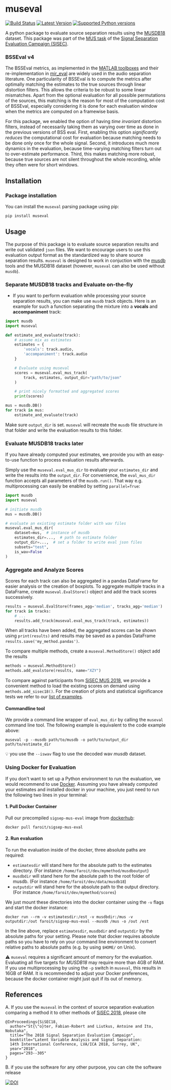 # museval

[![Build Status](https://travis-ci.org/sigsep/sigsep-mus-eval.svg?branch=master)](https://travis-ci.org/sigsep/sigsep-mus-eval)
[![Latest Version](https://img.shields.io/pypi/v/museval.svg)](https://pypi.python.org/pypi/museval)
[![Supported Python versions](https://img.shields.io/pypi/pyversions/museval.svg)](https://pypi.python.org/pypi/museval)

A python package to evaluate source separation results using the [MUSDB18](https://sigsep.github.io/musdb) dataset. This package was part of the [MUS task](https://sisec.inria.fr/home/2018-professionally-produced-music-recordings/) of the [Signal Separation Evaluation Campaign (SISEC)](https://sisec.inria.fr/).

### BSSEval v4

The BSSEval metrics, as implemented in the [MATLAB toolboxes](http://bass-db.gforge.inria.fr/bss_eval/) and their re-implementation in [mir_eval](http://craffel.github.io/mir_eval/#module-mir_eval.separation) are widely used in the audio separation literature. One particularity of BSSEval is to compute the metrics after optimally matching the estimates to the true sources through linear distortion filters. This allows the criteria to be robust to some linear mismatches. Apart from the optional evaluation for all possible permutations of the sources, this matching is the reason for most of the computation cost of BSSEval, especially considering it is done for each evaluation window when the metrics are computed on a framewise basis.

For this package, we enabled the option of having _time invariant_ distortion filters, instead of necessarily taking them as varying over time as done in the previous versions of BSS eval. First, enabling this option _significantly reduces_ the computational cost for evaluation because matching needs to be done only once for the whole signal. Second, it introduces much more dynamics in the evaluation, because time-varying matching filters turn out to over-estimate performance. Third, this makes matching more robust, because true sources are not silent throughout the whole recording, while they often were for short windows.

## Installation

### Package installation

You can install the `museval` parsing package using pip:

```bash
pip install museval
```

## Usage

The purpose of this package is to evaluate source separation results and write out validated `json` files. We want to encourage users to use this evaluation output format as the standardized way to share source separation results. `museval` is designed to work in conjuction with the [musdb](https://github.com/sigsep/sigsep-mus-db) tools and the MUSDB18 dataset (however, `museval` can also be used without `musdb`).

### Separate MUSDB18 tracks and Evaluate on-the-fly

- If you want to perform evaluation while processing your source separation results, you can make use `musdb` track objects.
Here is an example for such a function separating the mixture into a __vocals__ and __accompaniment__ track:

```python
import musdb
import museval

def estimate_and_evaluate(track):
    # assume mix as estimates
    estimates = {
        'vocals': track.audio,
        'accompaniment': track.audio
    }

    # Evaluate using museval
    scores = museval.eval_mus_track(
        track, estimates, output_dir="path/to/json"
    )

    # print nicely formatted and aggregated scores
    print(scores)

mus = musdb.DB()
for track in mus:
    estimate_and_evaluate(track)

```

Make sure `output_dir` is set. `museval` will recreate the `musdb` file structure in that folder and write the evaluation results to this folder.

### Evaluate MUSDB18 tracks later

If you have already computed your estimates, we provide you with an easy-to-use function to process evaluation results afterwards.

Simply use the `museval.eval_mus_dir` to evaluate your `estimates_dir` and write the results into the `output_dir`. For convenience, the `eval_mus_dir` function accepts all parameters of the `musdb.run()`. That way e.g. multiprocessing can easily be enabled by setting `parallel=True`:

```python
import musdb
import museval

# initiate musdb
mus = musdb.DB()

# evaluate an existing estimate folder with wav files
museval.eval_mus_dir(
    dataset=mus,  # instance of musdb
    estimates_dir=...,  # path to estimate folder
    output_dir=...,  # set a folder to write eval json files
    subsets="test",
    is_wav=False
)
```

### Aggregate and Analyze Scores

Scores for each track can also be aggregated in a pandas DataFrame for easier analysis or the creation of boxplots.
To aggregate multiple tracks in a DataFrame, create `museval.EvalStore()` object and add the track scores successively.

```python
results = museval.EvalStore(frames_agg='median', tracks_agg='median')
for track in tracks:
    # ...
    results.add_track(museval.eval_mus_track(track, estimates))
```

When all tracks have been added, the aggregated scores can be shown using `print(results)` and results may be saved as a pandas DataFrame `results.save('my_method.pandas')`.

To compare multiple methods, create a `museval.MethodStore()` object add the results

```python
methods = museval.MethodStore()
methods.add_evalstore(results, name="XZY")
```

To compare against participants from [SiSEC MUS 2018](https://github.com/sigsep/sigsep-mus-2018), we provide a convenient method to load the existing scores on demand using `methods.add_sisec18()`. For the creation of plots and statistical significance tests we refer to our [list of examples](/examples).

#### Commandline tool

We provide a command line wrapper of `eval_mus_dir` by calling the `museval` command line tool. The following example is equivalent to the code example above:

```
museval -p --musdb path/to/musdb -o path/to/output_dir path/to/estimate_dir
```

:bulb: you use the `--iswav` flag to use the decoded wav _musdb_ dataset.

### Using Docker for Evaluation

If you don't want to set up a Python environment to run the evaluation, we would recommend to use [Docker](http://docker.com). Assuming you have already computed your estimates and installed docker in your machine, you just need to run the following two lines in your terminal:

#### 1. Pull Docker Container

Pull our precompiled `sigsep-mus-eval` image from [dockerhub](https://hub.docker.com/r/faroit/sigsep-mus-eval/):

```
docker pull faroit/sigsep-mus-eval
```

#### 2. Run evaluation

To run the evaluation inside of the docker, three absolute paths are required:

* `estimatesdir` will stand here for the absolute path to the estimates directory. (For instance `/home/faroit/dev/mymethod/musdboutput`)
* `musdbdir` will stand here for the absolute path to the root folder of musdb. (For instance `/home/faroit/dev/data/musdb18`)
* `outputdir` will stand here for the absolute path to the output directory. (For instance `/home/faroit/dev/mymethod/scores`)

We just mount these directories into the docker container using the `-v` flags and start the docker instance:

```
docker run --rm -v estimatesdir:/est -v musdbdir:/mus -v outputdir:/out faroit/sigsep-mus-eval --musdb /mus -o /out /est
```

In the line above, replace `estimatesdir`, `musdbdir` and `outputdir` by the absolute paths for your setting.  Please note that docker requires absolute paths so you have to rely on your command line environment to convert relative paths to absolute paths (e.g. by using `$HOME/` on Unix).

:warning: `museval` requires a significant amount of memory for the evaluation. Evaluating all five targets for _MUSDB18_ may require more than 4GB of RAM. If you use multiprocessing by using the `-p` switch in `museval`, this results in 16GB of RAM. It is recommended to adjust your Docker preferences, because the docker container might just quit if its out of memory.

## References

A. If you use the `museval` in the context of source separation evaluation comparing a method it to other methods of [SiSEC 2018](http://sisec18.unmix.app/), please cite

```
@InProceedings{SiSEC18,
  author="St{\"o}ter, Fabian-Robert and Liutkus, Antoine and Ito, Nobutaka",
  title="The 2018 Signal Separation Evaluation Campaign",
  booktitle="Latent Variable Analysis and Signal Separation:
  14th International Conference, LVA/ICA 2018, Surrey, UK",
  year="2018",
  pages="293--305"
}
```

B. if you use the software for any other purpose, you can cite the software release

[![DOI](https://zenodo.org/badge/DOI/10.5281/zenodo.3376621.svg)](https://doi.org/10.5281/zenodo.3376621)
